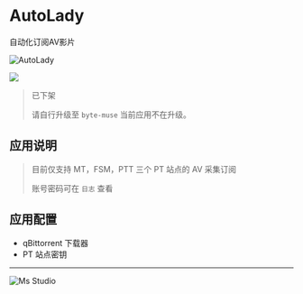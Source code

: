 # AutoLady

自动化订阅AV影片

![AutoLady](https://file.lifebus.top/imgs/autolady_cover.png)

![](https://img.shields.io/badge/%E6%96%B0%E7%96%86%E8%90%8C%E6%A3%AE%E8%BD%AF%E4%BB%B6%E5%BC%80%E5%8F%91%E5%B7%A5%E4%BD%9C%E5%AE%A4-%E6%8F%90%E4%BE%9B%E6%8A%80%E6%9C%AF%E6%94%AF%E6%8C%81-blue)

> 已下架
> 
> 请自行升级至 `byte-muse` 当前应用不在升级。

## 应用说明

> 目前仅支持 MT，FSM，PTT 三个 PT 站点的 AV 采集订阅
>
> 账号密码可在 `日志` 查看

## 应用配置

+ qBittorrent 下载器
+ PT 站点密钥

---

![Ms Studio](https://file.lifebus.top/imgs/ms_blank_001.png)
